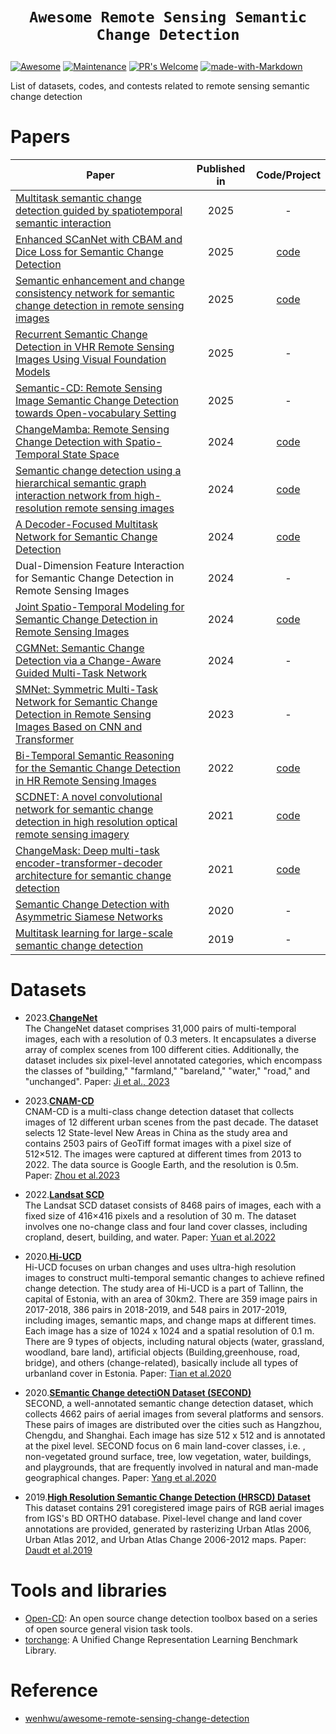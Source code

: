 # <p align=center>`Awesome Remote Sensing Semantic Change Detection`</p>
[![Awesome](https://cdn.rawgit.com/sindresorhus/awesome/d7305f38d29fed78fa85652e3a63e154dd8e8829/media/badge.svg)](https://github.com/sindresorhus/awesome) [![Maintenance](https://img.shields.io/badge/Maintained%3F-yes-green.svg)](https://GitHub.com/Naereen/StrapDown.js/graphs/commit-activity) [![PR's Welcome](https://img.shields.io/badge/PRs-welcome-brightgreen.svg?style=flat)](http://makeapullrequest.com) [![made-with-Markdown](https://img.shields.io/badge/Made%20with-Markdown-1f425f.svg)](http://commonmark.org)

List of datasets, codes, and contests related to remote sensing semantic change detection 


# Papers

| Paper                                             |  Published in | Code/Project|                                  
|---------------------------------------------------|:-------------:|:------------:|
[Multitask semantic change detection guided by spatiotemporal semantic interaction](https://www.nature.com/articles/s41598-025-00750-8)|2025|-
[Enhanced SCanNet with CBAM and Dice Loss for Semantic Change Detection](https://arxiv.org/abs/2505.04199v1)|2025|[code](https://github.com/Buddhi19/SCanNet)
[Semantic enhancement and change consistency network for semantic change detection in remote sensing images](https://www.tandfonline.com/doi/full/10.1080/17538947.2025.2496790)|2025|[code](https://github.com/XiaoJ058/RS-SCD)
[Recurrent Semantic Change Detection in VHR Remote Sensing Images Using Visual Foundation Models](https://ieeexplore.ieee.org/document/10929728)|2025|-
[Semantic-CD: Remote Sensing Image Semantic Change Detection towards Open-vocabulary Setting ](https://arxiv.org/abs/2501.06808v1)|2025|-
[ChangeMamba: Remote Sensing Change Detection with Spatio-Temporal State Space ](https://arxiv.org/abs/2404.03425)|2024|[code](https://github.com/ChenHongruixuan/ChangeMamba)
[Semantic change detection using a hierarchical semantic graph interaction network from high-resolution remote sensing images](https://www.sciencedirect.com/science/article/abs/pii/S0924271624001709)|2024|[code](https://github.com/long123524/HGINet-torch)
[A Decoder-Focused Multitask Network for Semantic Change Detection](https://ieeexplore.ieee.org/document/10422819)|2024|[code](https://github.com/byyztgxz/Decoder_Fusion)
Dual-Dimension Feature Interaction for Semantic Change Detection in Remote Sensing Images|2024|-
[Joint Spatio-Temporal Modeling for Semantic Change Detection in Remote Sensing Images](https://ieeexplore.ieee.org/document/10443352)|2024|[code](https://github.com/DingLei14/SCanNet)
[CGMNet: Semantic Change Detection via a Change-Aware Guided Multi-Task Network ](https://www.mdpi.com/2072-4292/16/13/2436)|2024|-
[SMNet: Symmetric Multi-Task Network for Semantic Change Detection in Remote Sensing Images Based on CNN and Transformer ](https://www.mdpi.com/2072-4292/15/4/949)|2023|-
[Bi-Temporal Semantic Reasoning for the Semantic Change Detection in HR Remote Sensing Images](https://arxiv.org/abs/2108.06103)|2022|[code](https://github.com/DingLei14/Bi-SRNet)
[SCDNET: A novel convolutional network for semantic change detection in high resolution optical remote sensing imagery](https://www.sciencedirect.com/science/article/pii/S0303243421001720)|2021|[code](https://github.com/daifeng2016/Semantic-Change-Detection)
[ChangeMask: Deep multi-task encoder-transformer-decoder architecture for semantic change detection](https://www.sciencedirect.com/science/article/abs/pii/S0924271621002835)|2021|[code](https://github.com/Z-Zheng/pytorch-change-models)
[Semantic Change Detection with Asymmetric Siamese Networks](https://arxiv.org/abs/2010.05687v2)|2020|-
[Multitask learning for large-scale semantic change detection](https://www.sciencedirect.com/science/article/abs/pii/S1077314219300992)|2019|-


# Datasets

- 2023.[**ChangeNet**](https://github.com/jankyee/ChangNet)      
The ChangeNet dataset comprises 31,000 pairs of multi-temporal images, each with a resolution of 0.3 meters.  It encapsulates a diverse array of complex scenes from 100 different cities.  Additionally, the dataset includes six pixel-level annotated categories, which encompass the classes of "building," "farmland," "bareland," "water," "road," and "unchanged". Paper: [Ji et al., 2023](https://arxiv.org/abs/2312.17428)

- 2023.[**CNAM-CD**](https://github.com/Silvestezhou/CNAM-CD)   
CNAM-CD is a multi-class change detection dataset that collects images of 12 different urban scenes from the past decade. The dataset selects 12 State-level New Areas in China as the study area and contains 2503 pairs of GeoTiff format images with a pixel size of 512×512. The images were captured at different times from 2013 to 2022. The data source is Google Earth, and the resolution is 0.5m. Paper: [Zhou et al.2023](https://www.mdpi.com/2072-4292/15/9/2464)

- 2022.[**Landsat SCD**](https://figshare.com/articles/figure/Landsat-SCD_dataset_zip/19946135/1)   
The Landsat SCD dataset consists of 8468 pairs of images, each with a fixed size of 416×416 pixels and a resolution of 30 m. The dataset involves one no-change class and four land cover classes, including cropland, desert, building, and water. Paper: [Yuan et al.2022](https://www.tandfonline.com/doi/full/10.1080/17538947.2022.2111470)

- 2020.[**Hi-UCD**](https://github.com/Daisy-7/Hi-UCD-S)   
Hi-UCD focuses on urban changes and uses ultra-high resolution images to construct multi-temporal semantic changes to achieve refined change detection. The study area of Hi-UCD is a part of Tallinn, the capital of Estonia, with an area of 30km2. There are 359 image pairs in 2017-2018, 386 pairs in 2018-2019, and 548 pairs in 2017-2019, including images, semantic maps, and change maps at different times. Each image has a size of 1024 x 1024 and a spatial resolution of 0.1 m. There are 9 types of objects, including natural objects (water, grassland, woodland, bare land), artificial objects (Building,greenhouse, road, bridge), and others (change-related), basically include all types of urbanland cover in Estonia. Paper: [Tian et al.2020](https://arxiv.org/abs/2011.03247)

- 2020.[**SEmantic Change detectiON Dataset (SECOND)**](https://captain-whu.github.io/SCD/)   
SECOND, a well-annotated semantic change detection dataset, which collects 4662 pairs of aerial images from several platforms and sensors. These pairs of images are distributed over the cities such as Hangzhou, Chengdu, and Shanghai. Each image has size 512 x 512 and is annotated at the pixel level. SECOND focus on 6 main land-cover classes, i.e. , non-vegetated ground surface, tree, low vegetation, water, buildings, and playgrounds, that are frequently involved in natural and man-made geographical changes. Paper: [Yang et al.2020](https://arxiv.org/abs/2010.05687)

- 2019.[**High Resolution Semantic Change Detection (HRSCD) Dataset**](https://ieee-dataport.org/open-access/hrscd-high-resolution-semantic-change-detection-dataset)   
This dataset contains 291 coregistered image pairs of RGB aerial images from IGS's BD ORTHO database. Pixel-level change and land cover annotations are provided, generated by rasterizing Urban Atlas 2006, Urban Atlas 2012, and Urban Atlas Change 2006-2012 maps. Paper: [Daudt et al.2019](https://www.sciencedirect.com/science/article/pii/S1077314219300992)


# Tools and libraries

- [Open-CD](https://github.com/likyoo/open-cd): An open source change detection toolbox based on a series of open source general vision task tools.
- [torchange](https://github.com/Z-Zheng/pytorch-change-models): A Unified Change Representation Learning Benchmark Library.

  
# Reference

- [wenhwu/awesome-remote-sensing-change-detection](https://github.com/wenhwu/awesome-remote-sensing-change-detection/)
